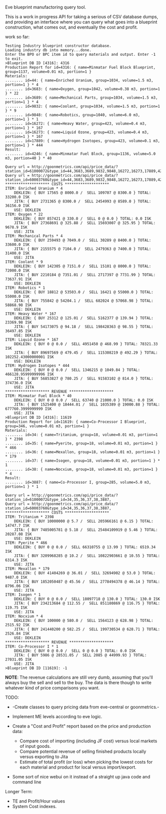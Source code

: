 Eve blueprint manufactoring query tool. 

This is a work in progress API for taking a serious of CSV database dumps, and providing an interface where you can query 
what goes into a blueprint construction, what comes out, and eventually the cost and profit. 


work so far:
```
Testing Industry blueprint constructor database.
Loading industry db into memory...done.
Enter the BPO or BPC item id to query materials and output. Enter -1 to exit.
>Blueprint DB ID [4316]: 4316
Production Report for id=4316: { name=Minmatar Fuel Block Blueprint, group=1137, volume=0.01 m3, portion=1 }
Materials:
........ id=44: { name=Enriched Uranium, group=1034, volume=1.5 m3, portion=1 } * 4
........ id=3683: { name=Oxygen, group=1042, volume=0.38 m3, portion=1 } * 22
........ id=3689: { name=Mechanical Parts, group=1034, volume=1.5 m3, portion=1 } * 4
........ id=9832: { name=Coolant, group=1034, volume=1.5 m3, portion=1 } * 9
........ id=9848: { name=Robotics, group=1040, volume=6.0 m3, portion=1 } * 1
........ id=16272: { name=Heavy Water, group=423, volume=0.4 m3, portion=1 } * 167
........ id=16273: { name=Liquid Ozone, group=423, volume=0.4 m3, portion=1 } * 167
........ id=17889: { name=Hydrogen Isotopes, group=423, volume=0.1 m3, portion=1 } * 444
Result:
........ id=4246: { name=Minmatar Fuel Block, group=1136, volume=5.0 m3, portion=40 } * 40

Query url = http://goonmetrics.com/api/price_data/?station_id=61000072&type_id=44,3683,3689,9832,9848,16272,16273,17889,4246,
Query url = http://goonmetrics.com/api/price_data/?station_id=60003760&type_id=44,3683,3689,9832,9848,16272,16273,17889,4246,
******************** COSTS ********************
ITEM: Enriched Uranium * 4
    DEKLEIN: { BUY 17565 @ 8000.0 /  SELL 109707 @ 8300.0 } TOTAL: 33200.0 ISK
    JITA: { BUY 2731365 @ 8300.0 /  SELL 2454993 @ 8589.0 } TOTAL: 36156.0 ISK
    USE: DEKLEIN
ITEM: Oxygen * 22
    DEKLEIN: { BUY 857421 @ 330.0 /  SELL 0 @ 0.0 } TOTAL: 0.0 ISK
    JITA: { BUY 27368691 @ 325.88 /  SELL 15693007 @ 325.95 } TOTAL: 9678.9 ISK
    USE: JITA
ITEM: Mechanical Parts * 4
    DEKLEIN: { BUY 259493 @ 7049.0 /  SELL 30289 @ 8400.0 } TOTAL: 33600.0 ISK
    JITA: { BUY 2155575 @ 7104.0 /  SELL 2479363 @ 7400.0 } TOTAL: 31400.0 ISK
    USE: JITA
ITEM: Coolant * 9
    DEKLEIN: { BUY 142305 @ 7151.0 /  SELL 15101 @ 8000.0 } TOTAL: 72000.0 ISK
    JITA: { BUY 2210184 @ 7351.01 /  SELL 2717397 @ 7731.99 } TOTAL: 73637.91 ISK
    USE: DEKLEIN
ITEM: Robotics * 1
    DEKLEIN: { BUY 18812 @ 53503.0 /  SELL 16421 @ 55000.0 } TOTAL: 55000.0 ISK
    JITA: { BUY 755842 @ 54204.1 /  SELL 682024 @ 57068.98 } TOTAL: 58868.98 ISK
    USE: DEKLEIN
ITEM: Heavy Water * 167
    DEKLEIN: { BUY 25312 @ 125.01 /  SELL 5162377 @ 139.94 } TOTAL: 23369.98 ISK
    JITA: { BUY 54173075 @ 94.18 /  SELL 198428363 @ 98.55 } TOTAL: 36497.85 ISK
    USE: DEKLEIN
ITEM: Liquid Ozone * 167
    DEKLEIN: { BUY 0 @ 0.0 /  SELL 4951450 @ 468.99 } TOTAL: 78321.33 ISK
    JITA: { BUY 89697569 @ 479.45 /  SELL 115308219 @ 492.29 } TOTAL: 102252.43000000001 ISK
    USE: DEKLEIN
ITEM: Hydrogen Isotopes * 444
    DEKLEIN: { BUY 0 @ 0.0 /  SELL 1346215 @ 1049.84 } TOTAL: 466128.95999999996 ISK
    JITA: { BUY 56853827 @ 780.25 /  SELL 91583102 @ 814.0 } TOTAL: 374736.0 ISK
    USE: JITA
******************** REVENUE ********************
ITEM: Minmatar Fuel Block * 40
    DEKLEIN: { BUY 0 @ 0.0 /  SELL 63740 @ 21000.0 } TOTAL: 0.0 ISK
    JITA: { BUY 1525400 @ 18444.01 /  SELL 1035389 @ 19000.88 } TOTAL: 677760.3999999999 ISK
    USE: JITA
>Blueprint DB ID [4316]: 11619
Production Report for id=11619: { name=Co-Processor I Blueprint, group=346, volume=0.01 m3, portion=1 }
Materials:
........ id=34: { name=Tritanium, group=18, volume=0.01 m3, portion=1 } * 2398
........ id=35: { name=Pyerite, group=18, volume=0.01 m3, portion=1 } * 466
........ id=36: { name=Mexallon, group=18, volume=0.01 m3, portion=1 } * 179
........ id=37: { name=Isogen, group=18, volume=0.01 m3, portion=1 } * 1
........ id=38: { name=Nocxium, group=18, volume=0.01 m3, portion=1 } * 4
Result:
........ id=3887: { name=Co-Processor I, group=285, volume=5.0 m3, portion=1 } * 1

Query url = http://goonmetrics.com/api/price_data/?station_id=61000072&type_id=34,35,36,37,38,3887,
Query url = http://goonmetrics.com/api/price_data/?station_id=60003760&type_id=34,35,36,37,38,3887,
******************** COSTS ********************
ITEM: Tritanium * 2398
    DEKLEIN: { BUY 10000000 @ 5.7 /  SELL 205966161 @ 6.15 } TOTAL: 14747.7 ISK
    JITA: { BUY 7485005781 @ 5.18 /  SELL 25484109919 @ 5.46 } TOTAL: 20287.08 ISK
    USE: DEKLEIN
ITEM: Pyerite * 466
    DEKLEIN: { BUY 0 @ 0.0 /  SELL 66310755 @ 13.99 } TOTAL: 6519.34 ISK
    JITA: { BUY 3209968285 @ 10.2 /  SELL 10822903661 @ 10.55 } TOTAL: 6314.3 ISK
    USE: JITA
ITEM: Mexallon * 179
    DEKLEIN: { BUY 41404269 @ 36.01 /  SELL 32694902 @ 53.0 } TOTAL: 9487.0 ISK
    JITA: { BUY 1852050487 @ 45.56 /  SELL 2778494378 @ 46.14 } TOTAL: 8796.06 ISK
    USE: JITA
ITEM: Isogen * 1
    DEKLEIN: { BUY 0 @ 0.0 /  SELL 18097718 @ 130.0 } TOTAL: 130.0 ISK
    JITA: { BUY 234213684 @ 112.55 /  SELL 851180869 @ 116.75 } TOTAL: 119.75 ISK
    USE: JITA
ITEM: Nocxium * 4
    DEKLEIN: { BUY 100000 @ 580.0 /  SELL 1564123 @ 628.98 } TOTAL: 2515.92 ISK
    JITA: { BUY 241440200 @ 582.25 /  SELL 199730534 @ 628.71 } TOTAL: 2526.84 ISK
    USE: DEKLEIN
******************** REVENUE ********************
ITEM: Co-Processor I * 1
    DEKLEIN: { BUY 0 @ 0.0 /  SELL 0 @ 0.0 } TOTAL: 0.0 ISK
    JITA: { BUY 5986 @ 28531.05 /  SELL 2085 @ 44999.93 } TOTAL: 27031.05 ISK
    USE: JITA
>Blueprint DB ID [11619]: -1

```


__NOTE__: The revenue calculations are still very dumb, assuming that you'll always buy the sell and sell to the buy. The data is there though
to write whatever kind of price comparisons you want.  

TODO: 

* -Create classes to query pricing data from eve-central or goonmetrics.-
* Implement ME levels according to eve logic.
* Create a "Cost and Profit" report based on the price and production data:
    * Compare cost of importing (including JF cost) versus local markets of input goods.
    * Compare potential revenue of selling finished products locally versus exporting to Jita
    * Estimate of total profit (or loss) when picking the lowest costs for each material and product for local versus import/export. 
    
* Some sort of nice webui on it instead of a straight up java code and command line

Longer Term:
* TE and Profit/Hour values
* System Cost indexes. 
